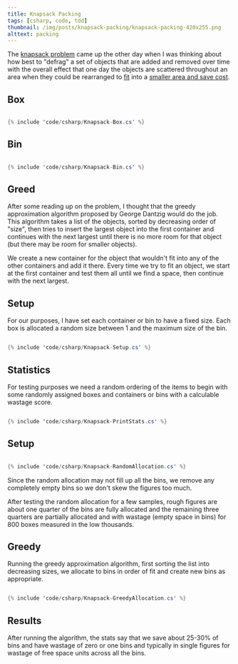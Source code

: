 ```yaml
---
title: Knapsack Packing
tags: [csharp, code, tdd]
thumbnail: /img/posts/knapsack-packing/knapsack-packing-420x255.png
alttext: packing
---
```


The <a href="https://en.wikipedia.org/wiki/Knapsack_problem">knapsack problem</a> came up the other day when I
was thinking about how best to "defrag" a set of objects that are added and removed over time with the overall
effect that one day the objects are scattered throughout an area when they could be rearranged to
<a href="https://en.wikipedia.org/wiki/Packing_problems#Packing_squares"> fit</a> into a
<a href="https://en.wikipedia.org/wiki/Bin_packing_problem">smaller area and save cost</a>.

## Box

```csharp

{% include 'code/csharp/Knapsack-Box.cs' %}

```

## Bin

```csharp

{% include 'code/csharp/Knapsack-Bin.cs' %}

```

## Greed

After some reading up on the problem, I thought that the greedy approximation algorithm proposed by George
Dantzig would do the job. This algorithm takes a list of the objects, sorted by decreasing order of "size",
then tries to insert the largest object into the first container and continues with the next largest until there
is no more room for that object (but there may be room for smaller objects).

We create a new container for the object that wouldn't fit into any of the other containers and add it there.
Every time we try to fit an object, we start at the first container and test them all until we find a space,
then continue with the next largest.

## Setup

For our purposes, I have set each container or bin to have a fixed size. Each box is allocated a random size between
1 and the maximum size of the bin.

```csharp

{% include 'code/csharp/Knapsack-Setup.cs' %}

```

## Statistics

For testing purposes we need a random ordering of the items to begin with some randomly assigned boxes and
containers or bins with a calculable wastage score.

```csharp

{% include 'code/csharp/Knapsack-PrintStats.cs' %}

```

## Setup

```csharp

{% include 'code/csharp/Knapsack-RandomAllocation.cs' %}

```

Since the random allocation may not fill up all the bins, we remove any completely empty bins so we don't skew
the figures too much.

After testing the random allocation for a few samples, rough figures are about one quarter of the bins are
fully allocated and the remaining three quarters are partially allocated and with wastage (empty space
in bins) for 800 boxes measured in the low thousands.

## Greedy

Running the greedy approximation algorithm, first sorting the list into decreasing sizes, we allocate to bins in order
of fit and create new bins as appropriate.

```csharp

{% include 'code/csharp/Knapsack-GreedyAllocation.cs' %}

```

## Results

After running the algorithm, the stats say that we save about 25-30% of bins and have wastage of zero or one bins and
typically in single figures for wastage of free space units across all the bins.
